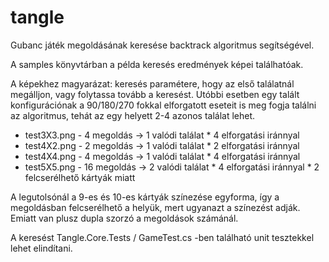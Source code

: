 # tangle

Gubanc játék megoldásának keresése backtrack algoritmus segítségével. 

A samples könyvtárban a példa keresés eredmények képei találhatóak. 

A képekhez magyarázat: keresés paramétere, hogy az első találatnál megálljon, vagy folytassa tovább a keresést. Utóbbi esetben egy talált konfigurációnak a 90/180/270 fokkal elforgatott eseteit is meg fogja találni az algoritmus, tehát az egy helyett 2-4 azonos találat lehet.
- test3X3.png  - 4 megoldás -> 1 valódi találat * 4 elforgatási iránnyal
- test4X2.png  - 2 megoldás -> 1 valódi találat * 2 elforgatási iránnyal
- test4X4.png  - 4 megoldás -> 1 valódi találat * 4 elforgatási iránnyal
- test5X5.png  - 16 megoldás -> 2 valódi találat * 4 elforgatási iránnyal * 2 felcserélhető kártyák miatt

A legutolsónál a 9-es és 10-es kártyák színezése egyforma, így a megoldásban felcserélhető a helyük, mert ugyanazt a színezést adják. Emiatt van plusz dupla szorzó a megoldások számánál.

A keresést Tangle.Core.Tests / GameTest.cs -ben található unit tesztekkel lehet elindítani.
